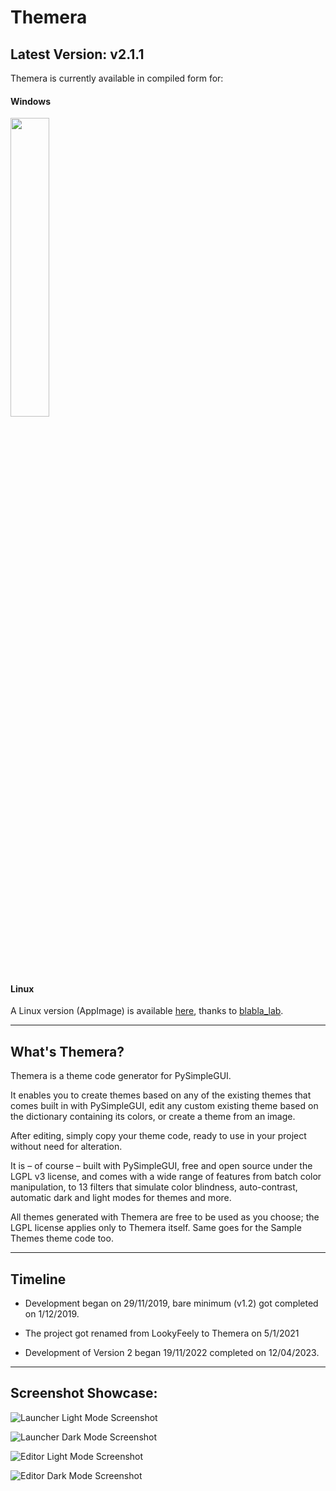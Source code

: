 # Themera

## Latest Version: v2.1.1

Themera is currently available in compiled form for:  

#### Windows
[<img src=https://github.com/definite-d/Themera/blob/v2/res/download.png width=35%>](https://github.com/definite-d/Themera/releases/latest)

#### Linux
A Linux version (AppImage) is available [here](https://github.com/blabla-labALT/Themera-for-Linux), thanks to [blabla_lab](https://github.com/blabla-labALT).

___________________________________________________________________________________

## What's Themera?

Themera is a theme code generator for PySimpleGUI.

It enables you to create themes based on any of the existing themes that comes built in with PySimpleGUI, edit any custom existing theme based on the dictionary containing its colors, or create a theme from an image.

After editing, simply copy your theme code, ready to use in your project without need for alteration.

It is – of course – built with PySimpleGUI, free and open source under the LGPL v3 license, and comes with a wide range of features from batch color manipulation, to 13 filters that simulate color blindness, auto-contrast, automatic dark and light modes for themes and more.

All themes generated with Themera are free to be used as you choose; the LGPL license applies only to Themera itself. Same goes for the Sample Themes theme code too.
______________________________________________________________________________________

## Timeline

* Development began on 29/11/2019, bare minimum (v1.2) got completed on 1/12/2019.

* The project got renamed from LookyFeely to Themera on 5/1/2021

* Development of Version 2 began 19/11/2022 completed on 12/04/2023.

______________________________________________________________________________________



## Screenshot Showcase:
![Launcher Light Mode Screenshot](https://github.com/definite-d/Themera/blob/v2/screenshots/launcher_light.png)

![Launcher Dark Mode Screenshot](https://github.com/definite-d/Themera/blob/v2/screenshots/launcher_dark.png)

![Editor Light Mode Screenshot](https://github.com/definite-d/Themera/blob/v2/screenshots/editor_light.png)

![Editor Dark Mode Screenshot](https://github.com/definite-d/Themera/blob/v2/screenshots/editor_dark.png)
